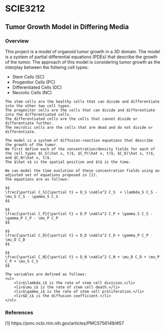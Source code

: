 <h1>SCIE3212</h1>

<h2>Tumor Growth Model in Differing Media</h2>

<h3>Overview</h3>

<p>
    This project is a model of organoid tumor growth in a 3D domain.
    The model is a system of partial differential equations (PDEs) that describe the growth of the tumor.
    The approach of this model is considering tumor growth as the interplay between the follwing cell types:
    <ul>
        <li>Stem Cells (SC)</li>
        <li>Progenitor Cells (PC)</li>
        <li>Differentiated Cells (DC)</li>
        <li>Necrotic Cells (NC)</li>
    </ul>

    The stem cells are the healthy cells that can divide and differentiate into the other two cell types.
    The progenitor cells are the cells that can divide and differentiate into the differentiated cells.
    The differentiated cells are the cells that cannot divide or differentiate further.
    The necrotic cells are the cells that are dead and do not divide or differentiate.

    The model is a system of diffusion-reaction equations that describe the growth of the tumor.
    We first define each of the concentration/density fields for each of the cell types $C_S(\hat x, t)$, $C_P(\hat x, t)$, $C_D(\hat x, t)$, and $C_N(\hat x, t)$.
    The $\hat x$ is the spatial position and $t$ is the time.

    We can model the time evolution of these concentration fields using an adjusted set of equations proposed in [1].
    The equations are as follows:

    $$
    \frac{\partial C_S}{\partial t} = D_S \nabla^2 C_S  + \lambda_S C_S - \mu_S C_S - \gamma_S C_S
    $$

    $$
    \frac{\partial C_P}{\partial t} = D_P \nabla^2 C_P + \gamma_S C_S - \gamma_P C_P - \mu_P C_P
    $$

    $$
    \frac{\partial C_D}{\partial t} = D_D \nabla^2 C_D + \gamma_P C_P - \mu_D C_D
    $$

    $$
    \frac{\partial C_N}{\partial t} = D_N \nabla^2 C_N + \mu_D C_D + \mu_P C_P + \mu_S C_S
    $$

    The variables are defined as follows:
    <ul>
        <li>$\lambda_i$ is the rate of stem cell division.</li>
        <li>$\mu_i$ is the rate of stem cell death.</li>
        <li>$\gamma_i$ is the rate of stem cell proliferation.</li>
        <li>$D_i$ is the diffusion coefficient.</li>
    </ul>
</p>

<h3>References</h3>

<p>
    [1] https://pmc.ncbi.nlm.nih.gov/articles/PMC5756149/#S7
</p>
